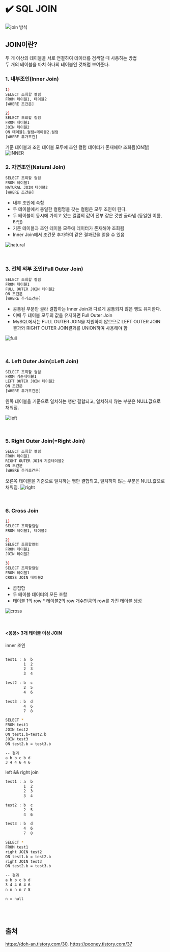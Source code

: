 # ✔️ SQL JOIN
![join 방식](https://user-images.githubusercontent.com/28242121/152283566-52947b65-f72d-4b20-b38b-8bdc5d417f9b.png)

## JOIN이란?
두 개 이상의 테이블을 서로 연결하여 데이터를 검색할 때 사용하는 방법<br>
두 개의 테이블을 마치 하나의 테이블인 것처럼 보여준다.
<br>

### 1. 내부조인(Inner Join)
```sh
1) 
SELECT 조회할 컬럼
FROM 테이블1, 테이블2
[WHERE 조건문]

2)
SELECT 조회할 컬럼
FROM 테이블1
JOIN 테이블2
ON 테이블1.컬럼=테이블2.컬럼
[WHERE 추가조건]
```
기준 테이블과 조인 테이블 모두에 조인 컬럼 데이터가 존재해야 조회됨(ON절)
![INNER](https://user-images.githubusercontent.com/28242121/152287968-a24079f0-41e5-4dab-b394-7c6716619ca4.png)
<br>

### 2. 자연조인(Natural Join)
```sh
SELECT 조회할 컬럼
FROM 테이블1
NATURAL JOIN 테이블2
[WHERE 조건문]
```
- 내부 조인에 속함
- 두 테이블에서 동일한 컬럼명을 갖는 컬럼은 모두 조인이 된다.
- 두 테이블이 동시에 가지고 있는 컬럼의 값이 전부 같은 것만 골라냄 (동일한 이름, 타입)
- 기준 테이블과 조인 테이블 모두에 데이터가 존재해야 조회됨
- Inner Join에서 조건문 추가하여 같은 결과값을 얻을 수 있음


![natural](https://user-images.githubusercontent.com/28242121/152288315-485274a6-55ff-42c4-ac2c-b5433e2e8c08.png)

<br>

### 3. 전체 외부 조인(Full Outer Join)

```sh
SELECT 조회할 컬럼
FROM 테이블1
FULL OUTER JOIN 테이블2
ON 조건문
[WHERE 추가조건문]

```

- 공통된 부분만 골라 결합하는 Inner Join과 다르게 공통되지 않은 행도 유지한다.
- 이때 두 테이블 모두의 값을 유지하면 Full Outer Join
- MySQL에서는 FULL OUTER JOIN을 지원하지 않으므로 LEFT OUTER JOIN 결과와 RIGHT OUTER JOIN결과를 UNION하여 사용해야 함

![full](https://user-images.githubusercontent.com/28242121/152288659-c736186c-8ade-4fc0-bc5d-61e9d8da1c82.png)

<br>

### 4. Left Outer Join(=Left Join)

```sh
SELECT 조회할 컬럼
FROM 기준테이블1
LEFT OUTER JOIN 테이블2
ON 조건문
[WHERE 추가조건문]
```
왼쪽 테이블을 기준으로 일치하는 행만 결합되고, 일치하지 않는 부분은 NULL값으로 채워짐.

![left](https://user-images.githubusercontent.com/28242121/152288867-c6f72990-c250-4a85-b16a-2e249174d99b.png)

<br>

### 5. Right Outer Join(=Right Join)
```sh
SELECT 조회할 컬럼
FROM 테이블1
RIGHT OUTER JOIN 기준테이블2
ON 조건문
[WHERE 추가조건문]
```
오른쪽 테이블을 기준으로 일치하는 행만 결합되고, 일치하지 않는 부분은 NULL값으로 채워짐.
![right](https://user-images.githubusercontent.com/28242121/152289309-bd9d4353-5767-484e-aaa2-8307348005f8.png)

<br>

### 6. Cross Join
```sh
1)
SELECT 조회할컬럼
FROM 테이블1, 테이블2

2)
SELECT 조회할컬럼
FROM 테이블1
JOIN 테이블2

3)
SELECT 조회할컬럼
FROM 테이블1
CROSS JOIN 테이블2
```
- 곱집합
- 두 테이블 데이터의 모든 조합
- 테이블 1의 row * 테이블2의 row 개수만큼의 row를 가진 테이블 생성

![cross](https://user-images.githubusercontent.com/28242121/152289614-435d365c-d944-4df1-a4b9-8428cf9ea1ef.png)

<br>

#### <응용> 3개 테이블 이상 JOIN

inner 조인

```sh

test1 : a  b
        1  2
        2  3
        3  4

test2 : b  c
        2  5
        4  6

test3 : b  d
        4  6
        7  8

SELECT * 
FROM test1 
JOIN test2 
ON test1.b=test2.b 
JOIN test3 
ON test2.b = test3.b

-- 결과
a b b c b d
3 4 4 6 4 6
```

left && right join

```sh
test1 : a  b
        1  2
        2  3
        3  4

test2 : b  c
        2  5
        4  6

test3 : b  d
        4  6
        7  8

SELECT *
FROM test1
right JOIN test2
ON test1.b = test2.b
right JOIN test3
ON test2.b = test3.b

-- 결과
a b b c b d
3 4 4 6 4 6
n n n n 7 8

n = null

```
<br>
<br>

## 출처
https://doh-an.tistory.com/30, https://pooney.tistory.com/37
